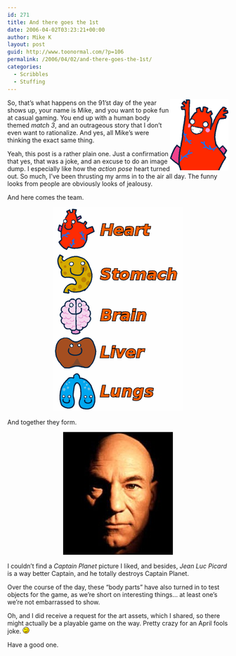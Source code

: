```yaml
---
id: 271
title: And there goes the 1st
date: 2006-04-02T03:23:21+00:00
author: Mike K
layout: post
guid: http://www.toonormal.com/?p=106
permalink: /2006/04/02/and-there-goes-the-1st/
categories:
  - Scribbles
  - Stuffing
---
```

<img src='/content/actionheart.gif' alt='Action Heart! Go Heart! Go Heart!' align='right' />So, that&#8217;s what happens on the 91&#8217;st day of the year shows up, your name is Mike, and you want to poke fun at casual gaming. You end up with a human body themed _match 3_, and an outrageous story that I don&#8217;t even want to rationalize. And yes, all Mike&#8217;s were thinking the exact same thing.

Yeah, this post is a rather plain one. Just a confirmation that yes, that was a joke, and an excuse to do an image dump. I especially like how the _action pose_ heart turned out. So much, I&#8217;ve been thrusting my arms in to the air all day. The funny looks from people are obviously looks of jealousy.

And here comes the team.

<center>
  <img src='/content/bodyteam.gif' alt='Body Team Go! Fight for good and something.' />
</center>

And together they form.

<center>
  <img src='/content/piecard.jpg' alt='Cap-tain Jean Luc Pic-card of the star ship en-ter-prise' />
</center>

I couldn&#8217;t find a _Captain Planet_ picture I liked, and besides, _Jean Luc Picard_ is a way better Captain, and he totally destroys Captain Planet.

Over the course of the day, these &#8220;body parts&#8221; have also turned in to test objects for the game, as we&#8217;re short on interesting things&#8230; at least one&#8217;s we&#8217;re not embarrassed to show.

Oh, and I did receive a request for the art assets, which I shared, so there might actually be a playable game on the way. Pretty crazy for an April fools joke.  <img src='/wp-includes/images/smilies/icon_wink.gif' alt=';)' class='wp-smiley' />

Have a good one.